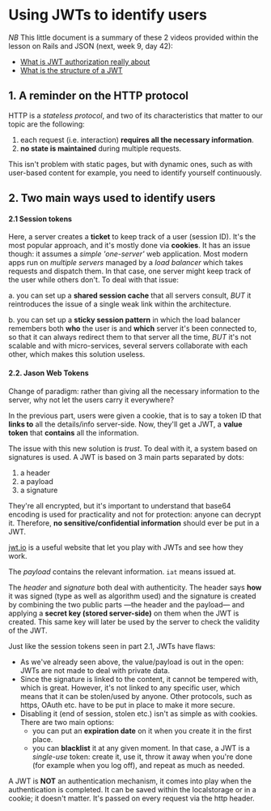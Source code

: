 # Using JWTs to identify users
*NB* This little document is a summary of these 2 videos provided within the lesson on Rails and JSON (next, week 9, day 42): 

-   [What is JWT authorization really about](https://www.youtube.com/watch?v=soGRyl9ztjI)
-   [What is the structure of a JWT](https://www.youtube.com/watch?v=_XbXkVdoG_0)

## 1. A reminder on the HTTP protocol
HTTP is a *stateless protocol*, and two of its characteristics that matter to our topic are the following: 

1. each request (i.e. interaction) **requires all the necessary information**.
2. **no state is maintained** during multiple requests.

This isn't problem with static pages, but with dynamic ones, such as with user-based content for example, you need to identify yourself continuously. 

## 2. Two main ways used to identify users 
#### 2.1 Session tokens 
Here, a server creates a **ticket** to keep track of a user (session ID). It's the most popular approach, and it's mostly done via **cookies**.  It has an issue though: it assumes a *simple 'one-server'* web application. Most modern apps run on *multiple servers* managed by a *load balancer* which takes requests and dispatch them. In that case, one server might keep track of the user while others don't. To deal with that issue: 

a. you can set up a **shared session cache** that all servers consult, *BUT* it reintroduces the issue of a single weak link within the architecture. 

b. you can set up a **sticky session pattern** in which the load balancer remembers both **who** the user is and **which** server it's been connected to, so that it can always redirect them to that server all the time, *BUT* it's not scalable and with micro-services, several servers collaborate with each other, which makes this solution useless. 

#### 2.2. Jason Web Tokens
Change of paradigm: rather than giving all the necessary information to the server, why not let the users carry it everywhere? 

In the previous part, users were given a cookie, that is to say a token ID that **links to** all the details/info server-side. Now, they'll get a JWT, a **value token** that **contains** all the information. 

The issue with this new solution is *trust*. To deal with it, a system based on signatures is used. A JWT is based on 3 main parts separated by dots:

1. a header
2. a payload
3. a signature

They're all encrypted, but it's important to understand that base64 encoding is used for practicality and not for protection: anyone can decrypt it. Therefore, **no sensitive/confidential information** should ever be put in a JWT.

[jwt.io](https://jwt.io/) is a useful website that let you play with JWTs and see how they work. 

The *payload* contains the relevant information. `iat` means issued at. 

The *header* and *signature* both deal with authenticity. The header says **how** it was signed (type as well as algorithm used) and the signature is created by combining the two public parts —the header and the payload— and applying a **secret key (stored server-side)** on them when the JWT is created. This same key will later be used by the server to check the validity of the JWT.

Just like the session tokens seen in part 2.1, JWTs have flaws: 

- As we've already seen above, the value/payload is out in the open: JWTs are not made to deal with private data.
- Since the signature is linked to the content, it cannot be tempered with, which is great. However, it's not linked to any specific user, which means that it can be stolen/used by anyone. Other protocols, such as https, OAuth etc. have to be put in place to make it more secure.
- Disabling it (end of session, stolen etc.) isn't as simple as with cookies. There are two main options:  
	- you can put an **expiration date** on it when you create it in the first place. 
	- you can **blacklist** it at any given moment. In that case, a JWT is a *single-use* token: create it, use it, throw it away when you're done (for example when you log off), and repeat as much as needed.

A JWT is **NOT** an authentication mechanism, it comes into play when the authentication is completed. It can be saved within the localstorage or in a cookie; it doesn't matter. It's passed on every request via the http header. 
